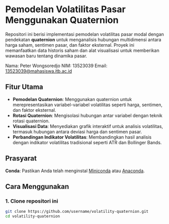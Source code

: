 # Pemodelan Volatilitas Pasar Menggunakan Quaternion

Repositori ini berisi implementasi pemodelan volatilitas pasar modal dengan pendekatan **quaternion** untuk menganalisis hubungan multidimensi antara harga saham, sentimen pasar, dan faktor eksternal. Proyek ini memanfaatkan data historis saham dan alat visualisasi untuk memberikan wawasan baru tentang dinamika pasar.

Nama: Peter Wongsoredjo
NIM: 13523039
Email: 13523039@mahasiswa.itb.ac.id

## Fitur Utama
- **Pemodelan Quaternion**: Menggunakan quaternion untuk merepresentasikan variabel-variabel volatilitas seperti harga, sentimen, dan faktor eksternal.
- **Rotasi Quaternion**: Mengisolasi hubungan antar variabel dengan teknik rotasi quaternion.
- **Visualisasi Data**: Menyediakan grafik interaktif untuk analisis volatilitas, termasuk hubungan antara deviasi harga dan sentimen pasar.
- **Perbandingan Indikator Volatilitas**: Membandingkan hasil analisis dengan indikator volatilitas tradisional seperti ATR dan Bollinger Bands.

## Prasyarat
**Conda**: Pastikan Anda telah menginstal [Miniconda](https://docs.conda.io/en/latest/miniconda.html) atau [Anaconda](https://www.anaconda.com/).

## Cara Menggunakan
### 1. Clone repositori ini
   ```bash
   git clone https://github.com/username/volatility-quaternion.git
   cd volatility-quaternion

